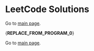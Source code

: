 # LeetCode Solutions

Go to [main page](../README.md).

{__REPLACE_FROM_PROGRAM_0__}

Go to [main page](../README.md).